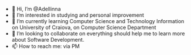 - 👋 Hi, I’m @Adellinna
- 👀 I’m interested in studying and personal improvement
- 🌱 I’m currently learning Computer Science and Technology Information on University of Craiova, on Computer Science Department
- 💞️ I’m looking to collaborate on everything should help me to learn more about Software Development.
- 📫 How to reach me: via PM

<!---
Adellinna/Adellinna is a ✨ special ✨ repository because its `README.md` (this file) appears on your GitHub profile.
You can click the Preview link to take a look at your changes.
--->
